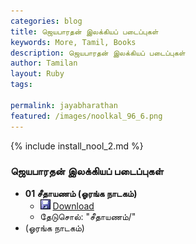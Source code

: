 ```yaml
---  
categories: blog  
title: ஜெயபாரதன் இலக்கியப் படைப்புகள் 
keywords: More, Tamil, Books  
description: ஜெயபாரதன் இலக்கியப் படைப்புகள்
author: Tamilan  
layout: Ruby  
tags:  
   
permalink: jayabharathan  
featured: /images/noolkal_96_6.png  
---  
```

{% include install_nool_2.md %}  

### ஜெயபாரதன் இலக்கியப் படைப்புகள்  

- **01 சீதாயணம் (ஓரங்க நாடகம்)**
	- ![Save](images/Save.JPG) [Download](https://github.com/ThaniThamizhAkarathiKalanjiyam/tam_ilakiyam/raw/master/Noolkal/seethaayanam.slob) 
	- தேடுசொல்: "சீதாயணம்/"
- (ஓரங்க நாடகம்)